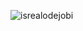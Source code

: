 
<p align="left"> <img src="https://komarev.com/ghpvc/?username=mandalavijaysurya&label=Profile%20views&color=0e75b6&style=flat" alt="isrealodejobi" />
</p>
